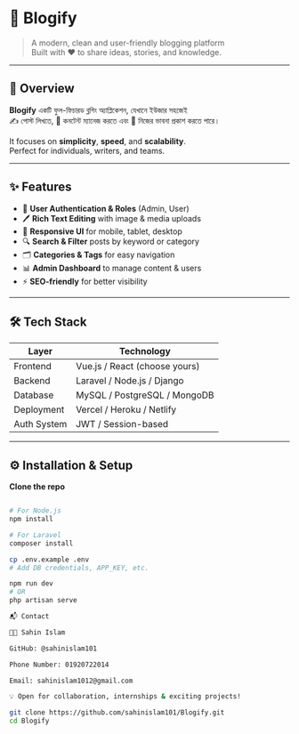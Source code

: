 # 📝 Blogify

> A modern, clean and user-friendly blogging platform  
> Built with ❤️ to share ideas, stories, and knowledge.

---

## 🚀 Overview

**Blogify** একটি ফুল-ফিচারড ব্লগিং অ্যাপ্লিকেশন, যেখানে ইউজার সহজেই  
✍️ পোস্ট লিখতে, 🎨 কনটেন্ট ম্যানেজ করতে এবং 📢 নিজের ভাবনা প্রকাশ করতে পারে।  

It focuses on **simplicity**, **speed**, and **scalability**.  
Perfect for individuals, writers, and teams.

---

## ✨ Features

- 🔐 **User Authentication & Roles** (Admin, User)  
- 🖊️ **Rich Text Editing** with image & media uploads  
- 📱 **Responsive UI** for mobile, tablet, desktop  
- 🔍 **Search & Filter** posts by keyword or category  
- 🗂️ **Categories & Tags** for easy navigation  
- 📊 **Admin Dashboard** to manage content & users  
- ⚡ **SEO-friendly** for better visibility  

---

## 🛠️ Tech Stack

| Layer        | Technology |
|--------------|------------|
| Frontend     | Vue.js / React (choose yours) |
| Backend      | Laravel / Node.js / Django |
| Database     | MySQL / PostgreSQL / MongoDB |
| Deployment   | Vercel / Heroku / Netlify |
| Auth System  | JWT / Session-based |

---

## ⚙️ Installation & Setup

**Clone the repo**
```bash

# For Node.js
npm install

# For Laravel
composer install

cp .env.example .env
# Add DB credentials, APP_KEY, etc.

npm run dev
# OR
php artisan serve

📬 Contact

👨‍💻 Sahin Islam

GitHub: @sahinislam101

Phone Number: 01920722014

Email: sahinislam1012@gmail.com

💡 Open for collaboration, internships & exciting projects!

git clone https://github.com/sahinislam101/Blogify.git
cd Blogify
